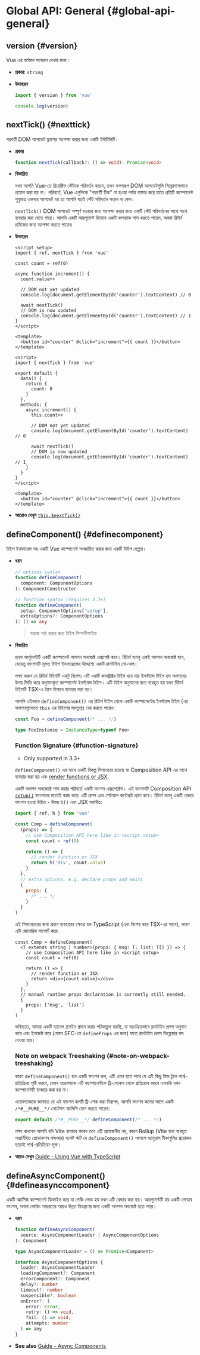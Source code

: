 # Global API: General {#global-api-general}

## version {#version}

Vue এর বর্তমান সংস্করন দেখার জন্য। 

- **প্রকার:** `string`

- **উদাহরন**

  ```js
  import { version } from 'vue'

  console.log(version)
  ```

## nextTick() {#nexttick}

পরবর্তী DOM আপডেট ফ্লাশের অপেক্ষা করার জন্য একটি ইউটিলিটি।

- **প্রকার**

  ```ts
  function nextTick(callback?: () => void): Promise<void>
  ```

- **বিস্তারিত**

  যখন আপনি Vue-তে রিয়েক্টিভ স্টেটকে পরিবর্তন করেন, তখন ফলস্বরূপ DOM আপডেটগুলি সিঙ্ক্রোনাসভাবে প্রয়োগ করা হয় না। পরিবর্তে, Vue এগুলিকে "পরবর্তী টিক" না হওয়া পর্যন্ত বাফার করে যাতে প্রতিটি কম্পোনেন্ট শুধুমাত্র একবার আপডেট হয় তা আপনি যতই স্টেট পরিবর্তন করেন না কেন।

  `nextTick()` DOM আপডেট সম্পূর্ণ হওয়ার জন্য অপেক্ষা করার জন্য একটি স্টেট পরিবর্তনের সাথে সাথে ব্যবহার করা যেতে পারে। আপনি একটি আরগুমেন্ট হিসাবে একটি কলব্যাক পাস করতে পারেন, অথবা রিটার্ন প্রমিজের জন্য অপেক্ষা করতে পারেন৷

- **উদাহরন**

  <div class="composition-api">

  ```vue
  <script setup>
  import { ref, nextTick } from 'vue'

  const count = ref(0)

  async function increment() {
    count.value++

    // DOM not yet updated
    console.log(document.getElementById('counter').textContent) // 0

    await nextTick()
    // DOM is now updated
    console.log(document.getElementById('counter').textContent) // 1
  }
  </script>

  <template>
    <button id="counter" @click="increment">{{ count }}</button>
  </template>
  ```

  </div>
  <div class="options-api">

  ```vue
  <script>
  import { nextTick } from 'vue'

  export default {
    data() {
      return {
        count: 0
      }
    },
    methods: {
      async increment() {
        this.count++

        // DOM not yet updated
        console.log(document.getElementById('counter').textContent) // 0

        await nextTick()
        // DOM is now updated
        console.log(document.getElementById('counter').textContent) // 1
      }
    }
  }
  </script>

  <template>
    <button id="counter" @click="increment">{{ count }}</button>
  </template>
  ```

  </div>

- **আরোও দেখুন** [`this.$nextTick()`](/api/component-instance#nexttick)

## defineComponent() {#definecomponent}

টাইপ ইনফারেন্স সহ একটি Vue কম্পোনেন্ট সংজ্ঞায়িত করার জন্য একটি টাইপ হেল্পার।

- **ধরন**

  ```ts
  // options syntax
  function defineComponent(
    component: ComponentOptions
  ): ComponentConstructor

  // function syntax (requires 3.3+)
  function defineComponent(
    setup: ComponentOptions['setup'],
    extraOptions?: ComponentOptions
  ): () => any
  ```

  > সহজে পাঠ করার জন্য টাইপ সিম্পলীফাইড

- **বিস্তারিত**

  প্রথম আর্গুমেন্টটি একটি কম্পোনেন্ট অপশন অবজেক্ট এক্সপেক্ট করে। রিটার্ন ভ্যালু একই অপশন অবজেক্ট হবে, যেহেতু ফাংশনটি মূলত টাইপ ইনফারেন্সের উদ্দেশ্যে একটি রানটাইম নো-অপ।

  লক্ষ্য করুন যে রিটার্ন টাইপটি একটু বিশেষ: এটি একটি কনস্ট্রাক্টর টাইপ হবে যার ইনস্ট্যান্স টাইপ হল অপশনের উপর ভিত্তি করে অনুমানকৃত কম্পোনেন্ট ইনস্ট্যান্স টাইপ। এটি টাইপ অনুমানের জন্য ব্যবহৃত হয় যখন রিটার্ন টাইপটি TSX-এ ট্যাগ হিসাবে ব্যবহার করা হয়।

  আপনি এইভাবে `defineComponent()` এর রিটার্ন টাইপ থেকে একটি কম্পোনেন্টের ইনস্ট্যান্স টাইপ (এর অপশনগুলোতে `this` এর টাইপের সমতুল্য) বের করতে পারেন:

  ```ts
  const Foo = defineComponent(/* ... */)

  type FooInstance = InstanceType<typeof Foo>
  ```

  ### Function Signature {#function-signature}

  - Only supported in 3.3+

  `defineComponent()` এর সাথে একটি বিকল্প সিগনেচার রয়েছে যা Composition API এর সাথে ব্যবহার করা হয় এবং [render functions or JSX](/guide/extras/render-function.html).

  একটি অপশন অবজেক্টে পাস করার পরিবর্তে একটি ফাংশন এক্সপেক্টেড। এই ফাংশনটি Composition API [`setup()`](/api/composition-api-setup.html#composition-api-setup) ফাংশনের মতোই কাজ করে: এটি প্রপস এবং সেটআপ কন্টেক্সট গ্রহণ করে। রিটার্ন ভ্যালু একটি রেন্ডার ফাংশন হওয়া উচিত - উভয় `h()` এবং JSX সমর্থিত:

  ```js
  import { ref, h } from 'vue'

  const Comp = defineComponent(
    (props) => {
      // use Composition API here like in <script setup>
      const count = ref(0)

      return () => {
        // render function or JSX
        return h('div', count.value)
      }
    },
    // extra options, e.g. declare props and emits
    {
      props: {
        /* ... */
      }
    }
  )
  ```

  এই সিগনেচারের জন্য প্রধান ব্যবহারের ক্ষেত্রে হল TypeScript (এবং বিশেষ করে TSX-এর সাথে), কারণ এটি জেনেরিক সাপোর্ট করে:

  ```tsx
  const Comp = defineComponent(
    <T extends string | number>(props: { msg: T; list: T[] }) => {
      // use Composition API here like in <script setup>
      const count = ref(0)

      return () => {
        // render function or JSX
        return <div>{count.value}</div>
      }
    },
    // manual runtime props declaration is currently still needed.
    {
      props: ['msg', 'list']
    }
  )
  ```

  ভবিষ্যতে, আমরা একটি ব্যাবেল প্লাগইন প্রদান করার পরিকল্পনা করছি, যা স্বয়ংক্রিয়ভাবে রানটাইম প্রপস অনুমান করে এবং ইনজেক্ট করে (যেমন SFC-তে `defineProps` এর জন্য) যাতে রানটাইম প্রপস ডিক্লেয়ার বাদ দেওয়া যায়।

  ### Note on webpack Treeshaking {#note-on-webpack-treeshaking}

  কারণ `defineComponent()` হল একটি ফাংশন কল, এটি এমন হতে পারে যে এটি কিছু বিল্ড টুলে পার্শ্ব-প্রতিক্রিয়া সৃষ্টি করবে, যেমন ওয়েবপ্যাক এটি কম্পোনেন্টকে ট্রি-শেকেন থেকে প্রতিরোধ করবে এমনকি যখন কম্পোনেন্টটি ব্যবহার করা হয় না।

  ওয়েবপ্যাককে জানাতে যে এই ফাংশন কলটি ট্রি-শেক করা নিরাপদ, আপনি ফাংশন কলের আগে একটি `/*#__PURE__*/` নোটেশন স্বরলিপি যোগ করতে পারেন:

  ```js
  export default /*#__PURE__*/ defineComponent(/* ... */)
  ```

  লক্ষ্য রাখবেন আপনি যদি Vite ব্যবহার করেন তবে এটি প্রয়োজনীয় নয়, কারণ Rollup (Vite দ্বারা ব্যবহৃত অন্তর্নিহিত প্রোডাকশন বান্ডলার) যথেষ্ট স্মার্ট যে `defineComponent()` আসলে ম্যানুয়াল টীকাগুলির প্রয়োজন ছাড়াই পার্শ্ব-প্রতিক্রিয়া-মুক্ত।

- **আরও দেখুন** [Guide - Using Vue with TypeScript](/guide/typescript/overview#general-usage-notes)

## defineAsyncComponent() {#defineasynccomponent}

একটি অ্যাসিঙ্ক কম্পোনেন্ট ডিফাইন করে যা লেজি লোড হয় যখন এটি রেন্ডার করা হয়। আরগুমেন্টটি হয় একটি লোডার ফাংশন, অথবা লোডিং আচরণের আরও উন্নত নিয়ন্ত্রণের জন্য একটি অপশন অবজেক্ট হতে পারে।

- **ধরন**

  ```ts
  function defineAsyncComponent(
    source: AsyncComponentLoader | AsyncComponentOptions
  ): Component

  type AsyncComponentLoader = () => Promise<Component>

  interface AsyncComponentOptions {
    loader: AsyncComponentLoader
    loadingComponent?: Component
    errorComponent?: Component
    delay?: number
    timeout?: number
    suspensible?: boolean
    onError?: (
      error: Error,
      retry: () => void,
      fail: () => void,
      attempts: number
    ) => any
  }
  ```

- **See also** [Guide - Async Components](/guide/components/async)
